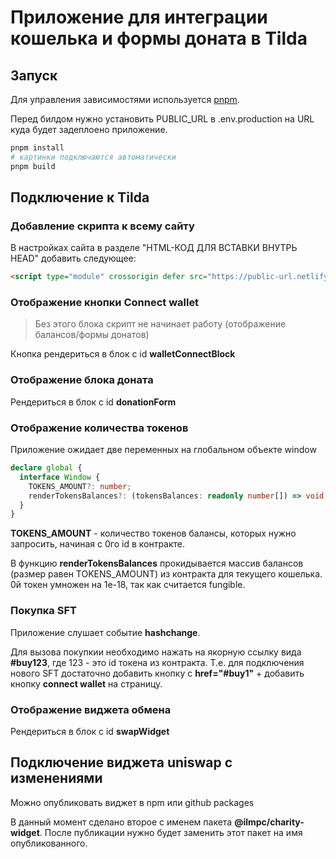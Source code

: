 # Приложение для интеграции кошелька и формы доната в Tilda

## Запуск

Для управления зависимостями используется [pnpm](http://pnpm.io/).

Перед билдом нужно установить PUBLIC_URL в .env.production на URL куда будет задеплоено приложение.

```bash
pnpm install
# картинки подключаются автоматически
pnpm build
```

## Подключение к Tilda

### Добавление скрипта к всему сайту

В настройках сайта в разделе "HTML-КОД ДЛЯ ВСТАВКИ ВНУТРЬ HEAD" добавить следующее:

```html
<script type="module" crossorigin defer src="https://public-url.netlify.app/static/js/main.js"></script>
```

### Отображение кнопки Connect wallet

> Без этого блока скрипт не начинает работу (отображение балансов/формы донатов)

Кнопка рендериться в блок с id **walletConnectBlock**

### Отображение блока доната

Рендериться в блок с id **donationForm**

### Отображение количества токенов

Приложение ожидает две переменных на глобальном объекте window

```ts
declare global {
  interface Window {
    TOKENS_AMOUNT?: number;
    renderTokensBalances?: (tokensBalances: readonly number[]) => void;
  }
}
```

**TOKENS_AMOUNT** - количество токенов балансы, которых нужно запросить, начиная с 0го id в контракте.

В функцию **renderTokensBalances** прокидывается массив балансов (размер равен TOKENS_AMOUNT) из контракта для текущего кошелька. 0й токен умножен на 1e-18, так как считается fungible.

### Покупка SFT

Приложение слушает событие **hashchange**.

Для вызова покупкии необходимо нажать на якорную ссылку вида **#buy123**, где 123 - это id токена из контракта. Т.е. для подключения нового SFT достаточно добавить кнопку с **href="#buy1"** + добавить кнопку **connect wallet** на страницу.

### Отображение виджета обмена

Рендериться в блок с id **swapWidget**

## Подключение виджета uniswap с изменениями

Можно опубликовать виджет в npm или github packages

В данный момент сделано второе с именем пакета **@ilmpc/charity-widget**. После публикации нужно будет заменить этот пакет на имя опубликованного.
